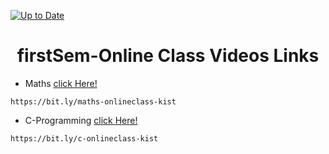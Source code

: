 
[![Up to Date](https://github.com/ikatyang/emoji-cheat-sheet/workflows/Up%20to%20Date/badge.svg)](https://github.com/ikatyang/emoji-cheat-sheet/actions?query=workflow%3A%22Up+to+Date%22)

<h1 align="center">firstSem-Online Class Videos Links</h1>

- Maths [click Here!](https://bit.ly/maths-onlineclass-kist)
```
https://bit.ly/maths-onlineclass-kist
```
- C-Programming [click Here!](https://bit.ly/c-onlineclass-kist)
```
https://bit.ly/c-onlineclass-kist
```

